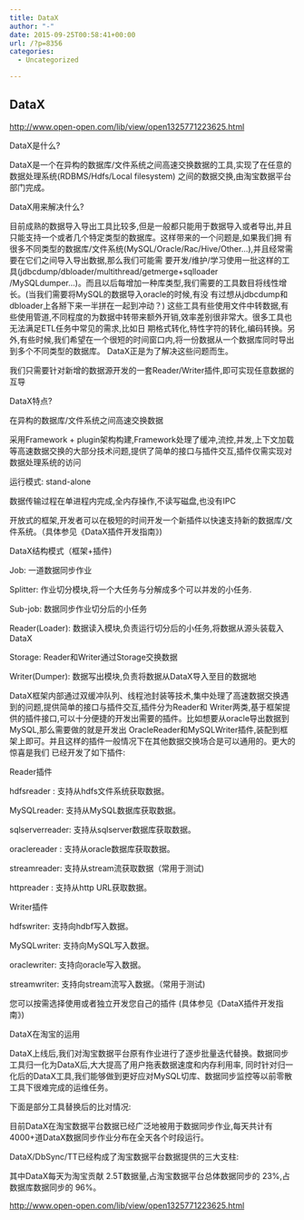 ```yaml
---
title: DataX
author: "-"
date: 2015-09-25T00:58:41+00:00
url: /?p=8356
categories:
  - Uncategorized

---
```

## DataX
http://www.open-open.com/lib/view/open1325771223625.html

DataX是什么?

DataX是一个在异构的数据库/文件系统之间高速交换数据的工具,实现了在任意的数据处理系统(RDBMS/Hdfs/Local filesystem) 之间的数据交换,由淘宝数据平台部门完成。

DataX用来解决什么?

目前成熟的数据导入导出工具比较多,但是一般都只能用于数据导入或者导出,并且只能支持一个或者几个特定类型的数据库。这样带来的一个问题是,如果我们拥 有很多不同类型的数据库/文件系统(MySQL/Oracle/Rac/Hive/Other…),并且经常需要在它们之间导入导出数据,那么我们可能需 要开发/维护/学习使用一批这样的工具(jdbcdump/dbloader/multithread/getmerge+sqlloader /MySQLdumper…)。而且以后每增加一种库类型,我们需要的工具数目将线性增长。(当我们需要将MySQL的数据导入oracle的时候,有没 有过想从jdbcdump和dbloader上各掰下来一半拼在一起到冲动？) 这些工具有些使用文件中转数据,有些使用管道,不同程度的为数据中转带来额外开销,效率差别很非常大。很多工具也无法满足ETL任务中常见的需求,比如日 期格式转化,特性字符的转化,编码转换。另外,有些时候,我们希望在一个很短的时间窗口内,将一份数据从一个数据库同时导出到多个不同类型的数据库。 DataX正是为了解决这些问题而生。

我们只需要针对新增的数据源开发的一套Reader/Writer插件,即可实现任意数据的互导

DataX特点?
  
在异构的数据库/文件系统之间高速交换数据
  
采用Framework + plugin架构构建,Framework处理了缓冲,流控,并发,上下文加载等高速数据交换的大部分技术问题,提供了简单的接口与插件交互,插件仅需实现对数据处理系统的访问
  
运行模式: stand-alone
  
数据传输过程在单进程内完成,全内存操作,不读写磁盘,也没有IPC
  
开放式的框架,开发者可以在极短的时间开发一个新插件以快速支持新的数据库/文件系统。（具体参见《DataX插件开发指南》) 

DataX结构模式（框架+插件) 

Job: 一道数据同步作业
  
Splitter: 作业切分模块,将一个大任务与分解成多个可以并发的小任务.
  
Sub-job:  数据同步作业切分后的小任务
  
Reader(Loader): 数据读入模块,负责运行切分后的小任务,将数据从源头装载入DataX
  
Storage: Reader和Writer通过Storage交换数据
  
Writer(Dumper): 数据写出模块,负责将数据从DataX导入至目的数据地

DataX框架内部通过双缓冲队列、线程池封装等技术,集中处理了高速数据交换遇到的问题,提供简单的接口与插件交互,插件分为Reader和 Writer两类,基于框架提供的插件接口,可以十分便捷的开发出需要的插件。比如想要从oracle导出数据到MySQL,那么需要做的就是开发出 OracleReader和MySQLWriter插件,装配到框架上即可。并且这样的插件一般情况下在其他数据交换场合是可以通用的。更大的惊喜是我们 已经开发了如下插件: 

Reader插件

hdfsreader : 支持从hdfs文件系统获取数据。
  
MySQLreader: 支持从MySQL数据库获取数据。
  
sqlserverreader: 支持从sqlserver数据库获取数据。
  
oraclereader : 支持从oracle数据库获取数据。
  
streamreader: 支持从stream流获取数据（常用于测试) 
  
httpreader : 支持从http URL获取数据。

Writer插件

hdfswriter: 支持向hdbf写入数据。
  
MySQLwriter: 支持向MySQL写入数据。
  
oraclewriter: 支持向oracle写入数据。
  
streamwriter: 支持向stream流写入数据。（常用于测试) 

您可以按需选择使用或者独立开发您自己的插件 (具体参见《DataX插件开发指南》)

DataX在淘宝的运用

DataX上线后,我们对淘宝数据平台原有作业进行了逐步批量迭代替换。数据同步工具归一化为DataX后,大大提高了用户拖表数据速度和内存利用率, 同时针对归一化后的DataX工具,我们能够做到更好应对MySQL切库、数据同步监控等以前零散工具下很难完成的运维任务。
  
下面是部分工具替换后的比对情况: 

目前DataX在淘宝数据平台数据已经广泛地被用于数据同步作业,每天共计有 4000+道DataX数据同步作业分布在全天各个时段运行。
  
DataX/DbSync/TT已经构成了淘宝数据平台数据提供的三大支柱: 

其中DataX每天为淘宝贡献 2.5T数据量,占淘宝数据平台总体数据同步的 23%,占数据库数据同步的 96%。

http://www.open-open.com/lib/view/open1325771223625.html